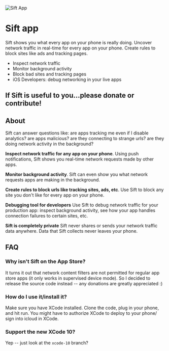 ![Sift App](https://github.com/agrinman/sift/raw/master/src/Artwork/rounded_icon.png)

# Sift app
Sift shows you what every app on your phone is really doing. Uncover network traffic in real-time for every app on your phone. Create rules to block sites like ads and tracking pages.

- Inspect network traffic
- Monitor background activity
- Block bad sites and tracking pages
- iOS Developers: debug networking in your live apps

## If Sift is useful to you...please donate or contribute!

## About
Sift can answer questions like: are apps tracking me even if I disable analytics? are apps malicious? are they connecting to strange urls? are they doing network activity in the background?

**Inspect network traffic for any app on your phone**. Using push notifications, Sift shows you real-time network requests made by other apps. 

**Monitor background activity**. Sift can even show you what network requests apps are making in the background.

**Create rules to block urls like tracking sites, ads, etc**. Use Sift to block any site you don't like for every app on your phone.

**Debugging tool for developers** Use Sift to debug network traffic for your production app: inspect background activity, see how your app handles connection failures to certain sites, etc.

**Sift is completely private** Sift never shares or sends your network traffic data anywhere. Data that Sift collects never leaves your phone.

## FAQ
### Why isn't Sift on the App Store?
It turns it out that network content filters are not permitted for regular app store apps (it only works in supervised device mode). So I decided to release the source code instead -- any donations are greatly appreciated :)

### How do I use it/install it?
Make sure you have XCode installed. Clone the code, plug in your phone, and hit run. You might have to authorize XCode to deploy to your phone/ sign into icloud in XCode.

### Support the new XCode 10?
Yep -- just look at the `xcode-10` branch?